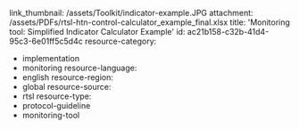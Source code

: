 link_thumbnail: /assets/Toolkit/indicator-example.JPG
attachment: /assets/PDFs/rtsl-htn-control-calculator_example_final.xlsx
title: 'Monitoring tool: Simplified Indicator Calculator Example'
id: ac21b158-c32b-41d4-95c3-6e01ff5c5d4c
resource-category:
  - implementation
  - monitoring
resource-language:
  - english
resource-region:
  - global
resource-source:
  - rtsl
resource-type:
  - protocol-guideline
  - monitoring-tool
